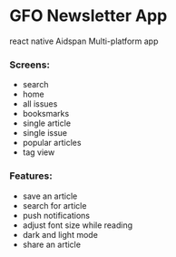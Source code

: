 # GFO Newsletter App 
react native Aidspan Multi-platform app

### Screens: 
  - search
  - home
  - all issues
  - booksmarks
  - single article
  - single issue
  - popular articles
  - tag view
  
### Features: 
  - save an article
  - search for article
  - push notifications
  - adjust font size while reading
  - dark and light mode
  - share an article

